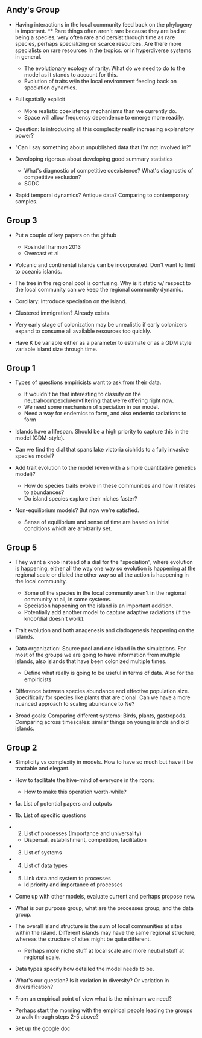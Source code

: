 
## Andy's Group
* Having interactions in the local community feed back on the phylogeny is important.
** Rare things often aren't rare because they are bad at being a species, very often rare
    and persist through time as rare species, perhaps specializing on scarce resources.
    Are there more specialists on rare resources in the tropics. or in hyperdiverse systems in general.
    * The evolutionary ecology of rarity. What do we need to do to the model as it stands to account for this.
    * Evolution of traits w/in the local environment feeding back on speciation dynamics.

* Full spatially explicit
    * More realistic coexistence mechanisms than we currently do.
    * Space will allow frequency dependence to emerge more readily.

* Question: Is introducing all this complexity really increasing explanatory power?

* "Can I say something about unpublished data that I'm not involved in?"

* Devoloping rigorous about developing good summary statistics
    * What's diagnostic of competitive coexistence? What's diagnostic of competitive exclusion?
    * SGDC

* Rapid temporal dynamics? Antique data? Comparing to contemporary samples.

## Group 3

* Put a couple of key papers on the github
    * Rosindell harmon 2013
    * Overcast et al 

* Volcanic and continental islands can be incorporated. Don't want to limit to oceanic islands.

* The tree in the regional pool is confusing. Why is it static w/ respect to the local community
can we keep the regional community dynamic.

* Corollary: Introduce speciation on the island.

* Clustered immigration? Already exists.

* Very early stage of colonization may be unrealistic if early colonizers expand to consume all
available resources too quickly.

* Have K be variable either as a parameter to estimate or as a GDM style variable island size through time.

## Group 1

* Types of questions empiricists want to ask from their data.
    * It wouldn't be that interesting to classify on the neutral/compexclu/envfiltering that we're offering right now.
    * We need some mechanism of speciation in our model.
    * Need a way for endemics to form, and also endemic radiations to form

* Islands have a lifespan. Should be a high priority to capture this in the model (GDM-style).

* Can we find the dial that spans lake victoria cichlids to a fully invasive species model?

* Add trait evolution to the model (even with a simple quantitative genetics model)?
    * How do species traits evolve in these communities and how it relates to abundances?
    * Do island species explore their niches faster?

* Non-equilibrium models? But now we're satisfied.
    * Sense of equilibrium and sense of time are based on initial conditions which are arbitrarily set.

## Group 5

* They want a knob instead of a dial for the "speciation", where evolution is happening, either all the 
    way one way so evolution is happening at the regional scale or dialed the other way so all
    the action is happening in the local community.
    * Some of the species in the local community aren't in the regional community at all, in some systems.
    * Speciation happening on the island is an important addition.
    * Potentially add another model to capture adaptive radiations (if the knob/dial doesn't work).

* Trait evolution and both anagenesis and cladogenesis happening on the islands.

* Data organization: Source pool and one island in the simulations. For most of the groups we are going to have
    information from multiple islands, also islands that have been colonized multiple times.
    * Define what really is going to be useful in terms of data. Also for the empiricists 

* Difference between species abundance and effective population size. Specifically for species like plants
    that are clonal. Can we have a more nuanced approach to scaling abundance to Ne?

* Broad goals: Comparing different systems: Birds, plants, gastropods. Comparing across timescales:
    similar things on young islands and old islands.

## Group 2

* Simplicity vs complexity in models. How to have so much but have it be tractable and elegant.

* How to facilitate the hive-mind of everyone in the room:
    * How to make this operation worth-while?
* 1a. List of potential papers and outputs
* 1b. List of specific questions
* 2. List of processes (Importance and universality)
    * Dispersal, establishment, competition, facilitation
* 3. List of systems
* 4. List of data types
* 5. Link data and system to processes
    * Id priority and importance of processes
* Come up with other models, evaluate current and perhaps propose new.
* What is our purpose group, what are the processes group, and the data group.

* The overall island structure is the sum of local communities at sites within the island.
Different islands may have the same regional structure, whereas the structure of sites might be quite different.
    * Perhaps more niche stuff at local scale and more neutral stuff at regional scale.

* Data types specify how detailed the model needs to be. 

* What's our question? Is it variation in diversity? Or variation in diversification?

* From an empirical point of view what is the minimum we need?

* Perhaps start the morning with the empirical people leading the groups to walk through steps 2-5 above?

* Set up the google doc
